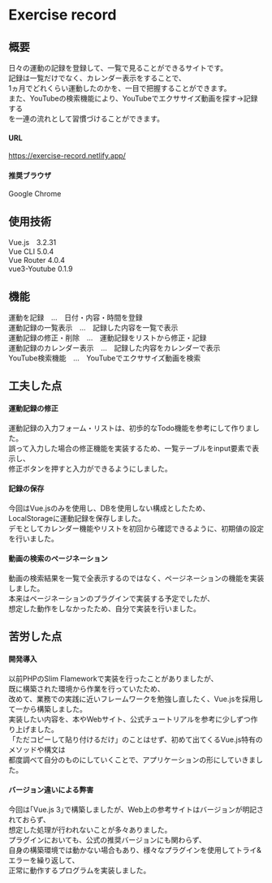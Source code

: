 
# Exercise record
## 概要
日々の運動の記録を登録して、一覧で見ることができるサイトです。  
記録は一覧だけでなく、カレンダー表示をすることで、  
1ヵ月でどれくらい運動したのかを、一目で把握することができます。  
また、YouTubeの検索機能により、YouTubeでエクササイズ動画を探す→記録する  
を一連の流れとして習慣づけることができます。  

#### URL
https://exercise-record.netlify.app/  

#### 推奨ブラウザ
Google Chrome  



## 使用技術
Vue.js　3.2.31  
Vue CLI 5.0.4  
Vue Router 4.0.4  
vue3-Youtube 0.1.9  

## 機能
運動を記録　…　日付・内容・時間を登録  
運動記録の一覧表示　…　記録した内容を一覧で表示  
運動記録の修正・削除　…　運動記録をリストから修正・記録  
運動記録のカレンダー表示　…　記録した内容をカレンダーで表示  
YouTube検索機能　…　YouTubeでエクササイズ動画を検索  

## 工夫した点

#### 運動記録の修正
運動記録の入力フォーム・リストは、初歩的なTodo機能を参考にして作りました。  
誤って入力した場合の修正機能を実装するため、一覧テーブルをinput要素で表示し、  
修正ボタンを押すと入力ができるようにしました。  

#### 記録の保存
今回はVue.jsのみを使用し、DBを使用しない構成としたため、  
LocalStorageに運動記録を保存しました。  
デモとしてカレンダー機能やリストを初回から確認できるように、初期値の設定を行いました。  

#### 動画の検索のページネーション
動画の検索結果を一覧で全表示するのではなく、ページネーションの機能を実装しました。  
本来はページネーションのプラグインで実装する予定でしたが、  
想定した動作をしなかったため、自分で実装を行いました。  


## 苦労した点

#### 開発導入
以前PHPのSlim Flameworkで実装を行ったことがありましたが、  
既に構築された環境から作業を行っていたため、  
改めて、業務での実践に近いフレームワークを勉強し直したく、Vue.jsを採用して一から構築しました。  
実装したい内容を、本やWebサイト、公式チュートリアルを参考に少しずつ作り上げました。  
「ただコピーして貼り付けるだけ」のことはせず、初めて出てくるVue.js特有のメソッドや構文は  
都度調べて自分のものにしていくことで、アプリケーションの形にしていきました。  

#### バージョン違いによる弊害
今回は｢Vue.js 3｣で構築しましたが、Web上の参考サイトはバージョンが明記されておらず、  
想定した処理が行われないことが多々ありました。  
プラグインにおいても、公式の推奨バージョンにも関わらず、  
自身の構築環境では動かない場合もあり、様々なプラグインを使用してトライ&エラーを繰り返して、  
正常に動作するプログラムを実装しました。  


